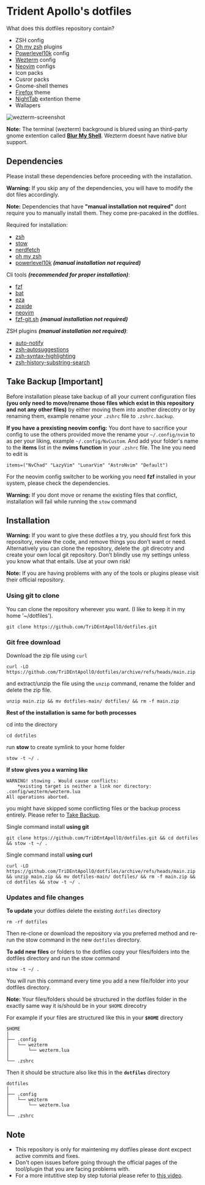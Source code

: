 
# Trident Apollo's dotfiles

What does this dotfiles repository contain?

- ZSH config
- [Oh my zsh](https://ohmyz.sh/) plugins
- [Powerlevel10k](https://github.com/romkatv/powerlevel10k) config
- [Wezterm](https://wezfurlong.org/wezterm/index.html) config
- [Neovim](https://neovim.io/) configs
- Icon packs
- Cusror packs
- Gnome-shell themes
- [Firefox](https://www.mozilla.org/en-US/firefox/) theme
- [NightTab](https://github.com/zombieFox/nightTab) extention theme
- Wallapers


![wezterm-screenshot](https://github.com/TriDEntApollO/dotfiles/assets/68052236/6738f0a6-a2ae-4a2e-a0fe-a3fefd5ccbf6)

**Note:** The terminal (wezterm) background is blured using an third-party gnome extention called [**Blur My Shell**](https://extensions.gnome.org/extension/3193/blur-my-shell/). Wezterm doesnt have native blur support.

## Dependencies

Please install these dependencies before proceeding with the installation.

**Warning:** If you skip any of the dependencies, you will have to modify the dot files accordingly.

**Note:** Dependencies that have **"manual installation not required"** dont require you to manually install them. They come pre-pacaked in the dotfiles.

Required for installation:

- [zsh](https://github.com/ohmyzsh/ohmyzsh/wiki/Installing-ZSH#install-and-set-up-zsh-as-default)
- [stow](https://www.gnu.org/software/stow/)
- [nerdfetch](https://github.com/ThatOneCalculator/NerdFetch)
- [oh my zsh](https://ohmyz.sh/)
- [powerlevel10k](https://github.com/romkatv/powerlevel10k) ***(manual installation not required)***

Cli tools ***(recommended for proper installation)***:

- [fzf](https://github.com/junegunn/fzf)
- [bat](https://github.com/sharkdp/bat)
- [eza](https://github.com/eza-community/eza)
- [zoxide](https://github.com/ajeetdsouza/zoxide)
- [neovim](https://neovim.io)
- [fzf-git.sh](https://github.com/junegunn/fzf-git.sh) ***(manual installation not required)***


ZSH plugins ***(manual installation not required)***:

- [auto-notify](https://github.com/MichaelAquilina/zsh-auto-notify)
- [zsh-autosuggestions](https://github.com/zsh-users/zsh-autosuggestions)
- [zsh-syntax-highlighting](https://github.com/zsh-users/zsh-syntax-highlighting)
- [zsh-history-substring-search](https://github.com/zsh-users/zsh-history-substring-search)


## Take Backup [Important]

Before installation please take backup of all your current configuration files **(you only need to move/rename those files which exist in this repository and not any other files)** by either moving them into another direcotry or by renaming them,  example rename your `.zshrc` file to `.zshrc.backup`.

**If you have a prexisting neovim config:** You dont have to sacrifice your config to use the others provided move the rename your `~/.config/nvim` to as per your liking, example `~/.config/NvCustom`. And add your folder's name to the **items** list in the **nvims function** in your `.zshrc` file. The line you need to edit is 

```shell
items=("NvChad" "LazyVim" "LunarVim" "AstroNvim" "Default")
```

For the neovim config switcher to be working you need **fzf** installed in your system, please check the dependencies.

**Warning:** If you dont move or rename the existing files that conflict, installation will fail while running the `stow` command 

## Installation

**Warning:** If you want to give these dotfiles a try, you should first fork this repository, review the code, and remove things you don’t want or need. Alternatively you can clone the repository, delete the .git direcotry and create your own local git repository. Don’t blindly use my settings unless you know what that entails. Use at your own risk!

**Note:** If you are having problems with any of the tools or plugins please visit their official repository.

### Using git to clone

You can clone the repository wherever you want. (I like to keep it in my home '~/dotfiles').

```shell
git clone https://github.com/TriDEntApollO/dotfiles.git
```
### Git free download

Download the zip file using `curl` 

```shell
curl -LO https://github.com/TriDEntApollO/dotfiles/archive/refs/heads/main.zip
```

and extract/unzip the file using the `unzip` command, rename the folder and delete the zip file.

```shell
unzip main.zip && mv dotfiles-main/ dotfiles/ && rm -f main.zip
```

**Rest of the installation is same for both processes**

cd into the directory

```shell
cd dotfiles
```

run **stow** to create symlink to your home folder

```shell
stow -t ~/ .
```

**If stow gives you a warning like**

```shell
WARNING! stowing . Would cause conflicts:
    *existing target is neither a link nor directory: .config/wezterm/wezterm.lua
All operations aborted.
```

 you might have skipped some conflicting files or the backup process entirely. Please refer to [Take Backup](https://github.com/TriDEntApollO/dotfiles?tab=readme-ov-file#take-backup-important).

Single command install **using git**

```shell
git clone https://github.com/TriDEntApollO/dotfiles.git && cd dotfiles && stow -t ~/ .
```

Single command install **using curl**

```shell
curl -LO https://github.com/TriDEntApollO/dotfiles/archive/refs/heads/main.zip && unzip main.zip && mv dotfiles-main/ dotfiles/ && rm -f main.zip && cd dotfiles && stow -t ~/ .
```
### Updates and file changes

**To update** your dotfiles delete the existing `dotfiles` directory 

```shell
rm -rf dotfiles
```

Then re-clone or download the repository via you preferred method and re-run the stow command in the new `dotfiles` directory.


**To add new files** or folders to the dotfiles copy your files/folders into the dotfiles directory and run the stow command

```shell
stow -t ~/ .
```

You will run this command every time you add a new file/folder into your dotfiles directory.

**Note:** Your files/folders should be structured in the dotfiles folder in the exactly same way it is/should be in your `$HOME` direcotry

For example if your files are structured like this in your **`$HOME`** directory

```
$HOME
│
├── .config
│   └── wezterm
│       └── wezterm.lua
│
└── .zshrc
```

Then it should be structure also like this in the **`dotfiles`** directory

```
dotfiles
│
├── .config
│   └── wezterm
│       └── wezterm.lua
│
└── .zshrc
```



## Note

- This repository is only for maintening my dotfiles please dont excpect active commits and fixes.
- Don't open issues before going through the official pages of the tool/plugin that you are facing problems with.
- For a more intutitive step by step tutorial please refer to [this video](https://www.youtube.com/watch?v=y6XCebnB9gs&t=3s).